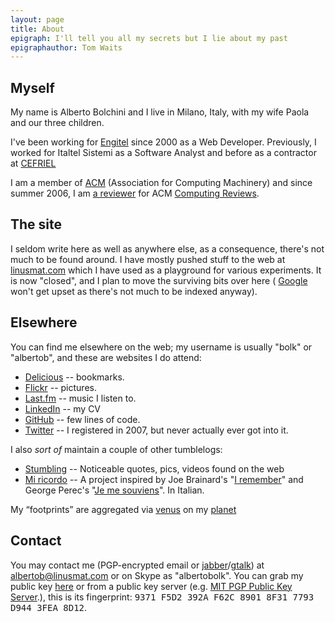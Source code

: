 ```yaml
---
layout: page
title: About
epigraph: I'll tell you all my secrets but I lie about my past
epigraphauthor: Tom Waits
---
```


## Myself

My name is Alberto Bolchini and I live in Milano, Italy, with my wife Paola and our three children.

I've been working for [Engitel](http://www.engitel.com) since 2000 as a Web Developer.
Previously, I worked for Italtel Sistemi as a Software Analyst and before as a contractor at [CEFRIEL](http://www.cefriel.it)

I am a member of [ACM](http://www.acm.org) (Association for Computing Machinery) and since summer 2006, I am [a reviewer](http://www.reviews.com/browse/browse_reviewers.cfm?reviewer_id=123101) 
for ACM [Computing Reviews](http://www.reviews.com).


## The site

I seldom write here as well as anywhere else, as a consequence, there's not much to be found around.
I have mostly pushed stuff to the web at <a href="http://linusmat.com" title="yes, it's closed">linusmat.com</a> which I have used as a 
playground for various experiments. It is now "closed", and I plan to move the surviving bits over here (
<a href="http://www.google.com/#q=site:linusmat.com&amp;fp=1">Google</a> won't get upset as there's not much 
to be indexed anyway). 

## Elsewhere

You can find me elsewhere on the web; my username is usually "bolk" or "albertob", and these are websites I do attend: 

* [Delicious](http://www.delicious.com/bolk) -- bookmarks.
* [Flickr](http://www.flickr.com/photos/albertob/) -- pictures.
* [Last.fm](http://last.fm/user/bolk) -- music I listen to.
* [LinkedIn](http://it.linkedin.com/in/albertobolchini) -- my CV
* [GitHub](http://github.com/bolk) -- few lines of code.
* [Twitter](http://twitter.com/albertob) -- I registered in 2007, but never actually ever got into it.

I also <em>sort of</em> maintain a couple of other tumblelogs:

* [Stumbling](http://stumbling.linusmat.com/) -- Noticeable quotes, pics, videos found on the web
* [Mi ricordo](http://miricordo.linusmat.com/) -- A project inspired by Joe Brainard's "[I remember](http://www.amazon.com/gp/product/1887123482?ie=UTF8&tag=linusmat-20&linkCode=as2&camp=1789&creative=9325&creativeASIN=1887123482)" and George Perec's "[Je me souviens](http://www.amazon.com/gp/product/2012354564?ie=UTF8&tag=linusmat-20&linkCode=as2&camp=1789&creative=9325&creativeASIN=2012354564)". In Italian.

My <q>footprints</q> are aggregated via [venus](http://intertwingly.net/code/venus/) on my [planet](http://planet.linusmat.com)

## Contact

You may contact me (PGP-encrypted email or [jabber](http://www.jabber.org/)/[gtalk](http://www.google.com/talk/)) at [albertob@linusmat.com](mailto:albertob@linusmat.com) or 
on Skype as "albertobolk". You can grab my public key <a href="/stuff/pubkey.asc">here</a> or from a public key server 
(e.g. [MIT PGP Public Key Server](http://pgp.mit.edu:11371/pks/lookup?search=albertob@linusmat.com&op=index).), this is
its fingerprint: <tt>9371 F5D2 392A F62C 8901  8F31 7793 D944 3FEA 8D12</tt>.